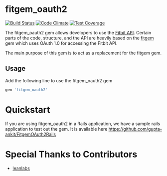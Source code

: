 # fitgem_oauth2

[![Build Status](https://travis-ci.org/gupta-ankit/fitgem_oauth2.svg?branch=master)](https://travis-ci.org/gupta-ankit/fitgem_oauth2)
[![Code Climate](https://codeclimate.com/github/gupta-ankit/fitgem_oauth2/badges/gpa.svg)](https://codeclimate.com/github/gupta-ankit/fitgem_oauth2)
[![Test Coverage](https://codeclimate.com/github/gupta-ankit/fitgem_oauth2/badges/coverage.svg)](https://codeclimate.com/github/gupta-ankit/fitgem_oauth2/coverage)


The fitgem_oauth2 gem allows developers to use the [Fitbit API](http://dev.fitbit.com/docs). Certain parts of the code,
structure, and the API are heavily based on the [fitgem](https://github.com/whazzmaster/fitgem) gem which uses OAuth 1.0 for
accessing the Fitbit API.

The main purpose of this gem is to act as a replacement for the fitgem gem.


## Usage
Add the following line to use the fitgem_oauth2 gem

```ruby
gem 'fitgem_oauth2'
```

# Quickstart
If you are using fitgem_oauth2 in a Rails application, we have a sample rails application to test out the gem. It is available here https://github.com/gupta-ankit/FitgemOAuth2Rails

# Special Thanks to Contributors
* [leanlabs](https://github.com/leanlabs)
